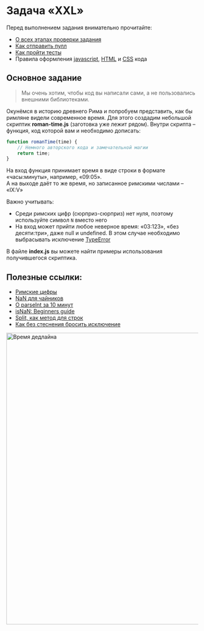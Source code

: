 # Задача «XXL»

Перед выполнением задания внимательно прочитайте:

- [О всех этапах проверки задания](https://github.com/urfu-2016/guides/blob/master/workflow/extra.md)
- [Как отправить пулл](https://github.com/urfu-2016/guides/blob/master/workflow/pull.md)
- [Как пройти тесты](https://github.com/urfu-2016/guides/blob/master/workflow/test.md)
- Правила оформления [javascript](https://github.com/urfu-2016/guides/blob/master/codestyle/js.md), [HTML](https://github.com/urfu-2016/guides/blob/master/codestyle/html.md) и [CSS](https://github.com/urfu-2016/guides/blob/master/codestyle/css.md) кода

## Основное задание

> Мы очень хотим, чтобы код вы написали сами, а не пользовались внешними библиотеками.

Окунёмся в историю древнего Рима и попробуем представить, как бы римляне видели
современное время. Для этого создадим небольшой скриптик **roman-time.js**
(заготовка уже лежит рядом). Внутри скрипта – функция, код которой вам и необходимо
дописать:

```js
function romanTime(time) {
    // Немного авторского кода и замечательной магии
    return time;
}
```

На вход функция принимает время в виде строки в формате «часы:минуты», например, «09:05».  
А на выходе даёт то же время, но записанное римскими числами – «IX:V»

Важно учитывать:

* Среди римских цифр (сюрприз-сюрприз) нет нуля, поэтому используйте символ `N` вместо него
* На вход может прийти любое неверное время: «03:123», «без десяти:три», даже null и undefined. В этом случае необходимо выбрасывать исключение [TypeError](https://developer.mozilla.org/ru/docs/Web/JavaScript/Reference/Global_Objects/TypeError)

В файле **index.js** вы можете найти примеры использования получившегося скриптика.

## Полезные ссылки:
- [Римские цифры](https://ru.wikipedia.org/wiki/Римские_цифры)
- [NaN для чайников](https://developer.mozilla.org/ru/docs/Web/JavaScript/Reference/Global_Objects/NaN)
- [О parseInt за 10 минут](https://developer.mozilla.org/ru/docs/Web/JavaScript/Reference/Global_Objects/parseInt)
- [isNaN: Beginners guide](https://developer.mozilla.org/ru/docs/Web/JavaScript/Reference/Global_Objects/isNaN)
- [Split, как метод для строк](https://developer.mozilla.org/ru/docs/Web/JavaScript/Reference/Global_Objects/String/split)
- [Как без стеснения бросить исключение](https://developer.mozilla.org/ru/docs/Web/JavaScript/Reference/Global_Objects/TypeError)

<img width="764" alt="Время дедлайна" src="https://cloud.githubusercontent.com/assets/4534405/19152875/827fd116-8bed-11e6-87f2-9ac5cbde9fac.png">
